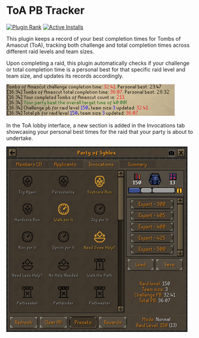 # ToA PB Tracker

[![Plugin Rank](https://img.shields.io/endpoint?url=https://api.runelite.net/pluginhub/shields/rank/plugin/toa-pb-tracker)](https://runelite.net/plugin-hub/show/toa-pb-tracker)
[![Active Installs](https://img.shields.io/endpoint?url=https://api.runelite.net/pluginhub/shields/installs/plugin/toa-pb-tracker)](https://runelite.net/plugin-hub/show/toa-pb-tracker)

This plugin keeps a record of your best completion times for Tombs of Amascut (ToA), tracking both challenge and total
completion times across different raid levels and team sizes.

Upon completing a raid, this plugin automatically checks if your challenge or total completion time is a personal best
for that specific raid level and team size, and updates its records accordingly.

![](./images/pb-update.png)

In the ToA lobby interface, a new section is added in the Invocations tab showcasing your personal best times
for the raid that your party is about to undertake.

![](./images/invocations-ui.png)